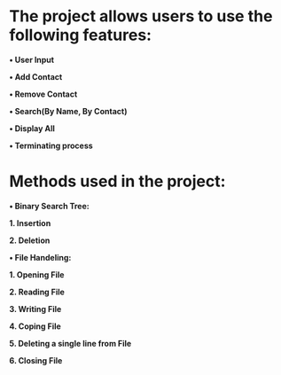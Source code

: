 





# The project allows users to use the following features:

**•	User Input**

**•	Add Contact**

**•	Remove Contact**

**•	Search(By Name, By Contact)**

**•	Display All**

**•	Terminating process**

# Methods used in the project:

**•	Binary Search Tree:**

  **1. Insertion**
    
  **2. Deletion**

**•	File Handeling:**

  **1. Opening File**
    
  **2. Reading File**

   **3.	Writing File**
    
   **4.	Coping File**
    
  **5.	Deleting a single line from File**
    
   **6. Closing File**
